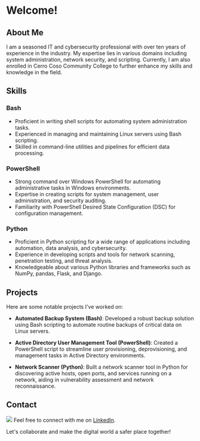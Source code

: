 #  Welcome!

## About Me

I am a seasoned IT and cybersecurity professional with over ten years of experience in the industry. My expertise lies in various domains including system administration, network security, and scripting. Currently, I am also enrolled in Cerro Coso Community College to further enhance my skills and knowledge in the field.

## Skills

### Bash
- Proficient in writing shell scripts for automating system administration tasks.
- Experienced in managing and maintaining Linux servers using Bash scripting.
- Skilled in command-line utilities and pipelines for efficient data processing.

### PowerShell
- Strong command over Windows PowerShell for automating administrative tasks in Windows environments.
- Expertise in creating scripts for system management, user administration, and security auditing.
- Familiarity with PowerShell Desired State Configuration (DSC) for configuration management.

### Python
- Proficient in Python scripting for a wide range of applications including automation, data analysis, and cybersecurity.
- Experience in developing scripts and tools for network scanning, penetration testing, and threat analysis.
- Knowledgeable about various Python libraries and frameworks such as NumPy, pandas, Flask, and Django.

## Projects

Here are some notable projects I've worked on:

- **Automated Backup System (Bash)**: Developed a robust backup solution using Bash scripting to automate routine backups of critical data on Linux servers.

- **Active Directory User Management Tool (PowerShell)**: Created a PowerShell script to streamline user provisioning, deprovisioning, and management tasks in Active Directory environments.

- **Network Scanner (Python)**: Built a network scanner tool in Python for discovering active hosts, open ports, and services running on a network, aiding in vulnerability assessment and network reconnaissance.

## Contact

<a href="https://linkedin.com/in/scottplude"><img src="https://img.shields.io/badge/-LinkedIn-0072b1?&style=for-the-badge&logo=linkedin&logoColor=white" /></a>
Feel free to connect with me on [LinkedIn](https://www.linkedin.com/in/scottplude/).

Let's collaborate and make the digital world a safer place together!
